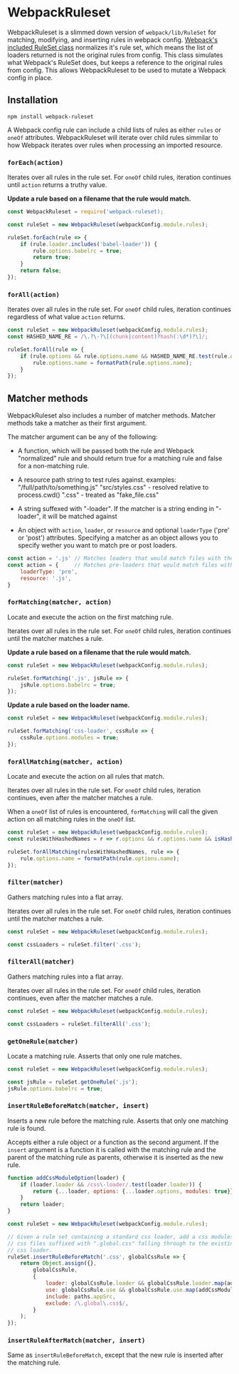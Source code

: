 # WebpackRuleset

WebpackRuleset is a slimmed down version of `webpack/lib/RuleSet` for matching, modifying, and inserting rules in webpack config. [Webpack's included RuleSet class][webpacks-rule-set] normalizes it's rule set, which means the list of loaders returned is not the original rules from config. This class simulates what Webpack's RuleSet does, but keeps a reference to the original rules from config. This allows WebpackRuleset to be used to mutate a Webpack config in place.

[webpacks-rule-set]: [https://github.com/webpack/webpack/blob/v3.5.1/lib/RuleSet.js]

## Installation

```
npm install webpack-ruleset
```

A Webpack config rule can include a child lists of rules as either `rules` or `oneOf` attributes. WebpackRuleset will iterate over child rules simmilar to how Webpack iterates over rules when processing an imported resource.


### `forEach(action)`

Iterates over all rules in the rule set. For `oneOf` child rules, iteration continues until `action` returns a truthy value.

**Update a rule based on a filename that the rule would match.**

``` javascript
const WebpackRuleset = require('webpack-ruleset);

const ruleSet = new WebpackRuleset(webpackConfig.module.rules);

ruleSet.forEach(rule => {
    if (rule.loader.includes('babel-loader')) {
        rule.options.babelrc = true;
        return true;
    }
    return false;
});
```


### `forAll(action)`

Iterates over all rules in the rule set. For `oneOf` child rules, iteration continues regardless of what value `action` returns.

``` javascript
const ruleSet = new WebpackRuleset(webpackConfig.module.rules);
const HASHED_NAME_RE = /\.?\-?\[(chunk|content)?hash(:\d*)?\]/;

ruleSet.forAll(rule => {
    if (rule.options && rule.options.name && HASHED_NAME_RE.test(rule.options.name)) {
        rule.options.name = formatPath(rule.options.name);
    }
});
```

## Matcher methods

WebpackRuleset also includes a number of matcher methods. Matcher methods take a matcher as their first argument.

The matcher argument can be any of the following:

- A function, which will be passed both the rule and Webpack "normalized" rule and should return true for a matching rule and false for a non-matching rule.

- A resource path string to test rules against.
    examples:
        "/full/path/to/something.js"
        "src/styles.css"  -  resolved relative to process.cwd()
        ".css"            -  treated as "fake_file.css"

- A string suffexed with "-loader". If the matcher is a string ending in "-loader", it will be matched against

- An object with `action`, `loader`, or `resource` and optional `loaderType` ('pre' or 'post') attributes. Specifying a matcher as an object allows you to specify wether you want to match pre or post loaders.

``` javascript
const action = '.js' // Matches loaders that would match files with the .js extension
const action = {     // Matches pre-loaders that would match files with the .js extension
    loaderType: 'pre',
    resource: '.js',
}
```


### `forMatching(matcher, action)`

Locate and execute the action on the first matching rule.

Iterates over all rules in the rule set. For `oneOf` child rules, iteration continues until the matcher matches a rule.

**Update a rule based on a filename that the rule would match.**

``` javascript
const ruleSet = new WebpackRuleset(webpackConfig.module.rules);

ruleSet.forMatching('.js', jsRule => {
    jsRule.options.babelrc = true;
});
```

**Update a rule based on the loader name.**

``` javascript
const ruleSet = new WebpackRuleset(webpackConfig.module.rules);

ruleSet.forMatching('css-loader', cssRule => {
    cssRule.options.modules = true;
});
```


### `forAllMatching(matcher, action)`

Locate and execute the action on all rules that match.

Iterates over all rules in the rule set. For `oneOf` child rules, iteration continues, even after the matcher matches a rule.

When a `oneOf` list of rules is encountered, `forMatching` will call the given action on all matching rules in the `oneOf` list.

``` javascript
const ruleSet = new WebpackRuleset(webpackConfig.module.rules);
const rulesWithHashedNames = r => r.options && r.options.name && isHashedName(r.options.name);

ruleSet.forAllMatching(rulesWithHashedNames, rule => {
    rule.options.name = formatPath(rule.options.name);
});
```


### `filter(matcher)`

Gathers matching rules into a flat array.

Iterates over all rules in the rule set. For `oneOf` child rules, iteration continues until the matcher matches a rule.

``` javascript
const ruleSet = new WebpackRuleset(webpackConfig.module.rules);

const cssLoaders = ruleSet.filter('.css');
```


### `filterAll(matcher)`

Gathers matching rules into a flat array.

Iterates over all rules in the rule set. For `oneOf` child rules, iteration continues, even after the matcher matches a rule.

``` javascript
const ruleSet = new WebpackRuleset(webpackConfig.module.rules);

const cssLoaders = ruleSet.filterAll('.css');
```


### `getOneRule(matcher)`

Locate a matching rule. Asserts that only one rule matches.

``` javascript
const ruleSet = new WebpackRuleset(webpackConfig.module.rules);

const jsRule = ruleSet.getOneRule('.js');
jsRule.options.babelrc = true;
```


### `insertRuleBeforeMatch(matcher, insert)`

Inserts a new rule before the matching rule. Asserts that only one matching rule is found.

Accepts either a rule object or a function as the second argument. If the `insert` argument is a function it is called with the matching rule and the parent of the matching rule as parents, otherwise it is inserted as the new rule.

``` javascript
function addCssModuleOption(loader) {
    if (loader.loader && /css\-loader/.test(loader.loader)) {
        return {...loader, options: {...loader.options, modules: true}};
    }
    return loader;
}

const ruleSet = new WebpackRuleset(webpackConfig.module.rules);

// Given a rule set containing a standard css loader, add a css modules rule, with
// css files suffixed with ".global.css" falling through to the existing, non-modules
// css loader.
ruleSet.insertRuleBeforeMatch('.css', globalCssRule => {
    return Object.assign({},
        globalCssRule,
        {
            loader: globalCssRule.loader && globalCssRule.loader.map(addCssModuleOption),
            use: globalCssRule.use && globalCssRule.use.map(addCssModuleOption),
            include: paths.appSrc,
            exclude: /\.global\.css$/,
        }
    );
});
```


### `insertRuleAfterMatch(matcher, insert)`

Same as `insertRuleBeforeMatch`, except that the new rule is inserted after the matching rule.
